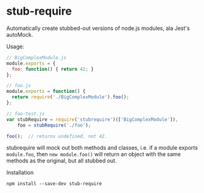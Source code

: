 stub-require
===========

Automatically create stubbed-out versions of node.js modules, ala Jest's autoMock.

Usage:

```javascript
// BigComplexModule.js
module.exports = {
  foo: function() { return 42; }
};
```

```javascript
// foo.js
module.exports = function() {
  return require('./BigComplexModule').foo();
};
```

```javascript
// foo-test.js
var stubRequire = require('stubrequire')(['BigComplexModule']),
    foo = stubRequire('./foo');

foo();  // returns undefined, not 42.
```

stubrequire will mock out both methods and classes, i.e. if a module exports
`module.foo`, then `new module.foo()` will return an object with the same
methods as the original, but all stubbed out.

Installation

```
npm install --save-dev stub-require
```
